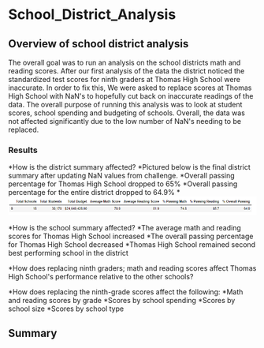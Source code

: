# School_District_Analysis

## Overview of school district analysis
The overall goal was to run an analysis on the school districts math and reading scores. After our first analysis of the data the district noticed the standardized test scores for ninth graders at Thomas High School were inaccurate. In order to fix this, We were asked to replace scores at Thomas High School with NaN's to hopefully cut back on inaccurate readings of the data. The overall purpose of running this analysis was to look at student scores, school spending and budgeting of schools. Overall, the data was not affected significantly due to the low number of NaN's needing to be replaced.
### Results
*How is the district summary affected?
 *Pictured below is the final district summary after updating NaN values from challenge. 
  *Overall passing percentage for Thomas High School dropped to 65%
  *Overall passing percentage for the entire district dropped to 64.9%
 *![alt text](https://github.com/amarks5/School_District_Analysis/blob/main/Resources/district_summary.PNG)
 
*How is the school summary affected?
  *The average math and reading scores for Thomas High School increased
  *The overall passing percentage for Thomas High School decreased
  *Thomas High School remained second best performing school in the district

*How does replacing ninth graders; math and reading scores affect Thomas High School's performance relative to the other schools?

*How does replacing the ninth-grade scores affect the following:
 *Math and reading scores by grade
 *Scores by school spending
 *Scores by school size
 *Scores by school type

## Summary
